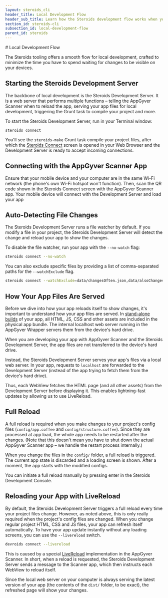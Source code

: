 ```yaml
---
layout: steroids_cli
header_title: Local Development Flow
header_sub_title: Learn how the Steroids development flow works when you're working locally
section_id: steroids-cli
subsection_id: local-development-flow
parent_id: steroids
---
```

<section class="docs-section" id="local-development-flow">
# Local Development Flow

The Steroids tooling offers a smooth flow for local development, crafted to minimize the time you have to spend waiting for changes to be visible on your devices.

## Starting the Steroids Development Server

The backbone of local development is the Steroids Development Server. It is a web server that performs multiple functions – telling the AppGyver Scanner when to reload the app, serving your app files for local development, triggering the Grunt task to compile your project and more.

To start the Steroids Development Server, run in your Terminal window:

```
steroids connect
```

You'll see the `steroids-make` Grunt task compile your project files, after which the [Steroids Connect][connect-screen-guide] screen is opened in your Web Browser and the Development Server is ready to accept incoming connections.

## Connecting with the AppGyver Scanner App

Ensure that your mobile device and your computer are in the same Wi-Fi network (the phone's own Wi-Fi hotspot won't function). Then, scan the QR code shown in the Steroids Connect screen with the AppGyver Scanner app. Your mobile device will connect with the Development Server and load your app

## Auto-Detecting File Changes

The Steroids Development Server runs a file watcher by default. If you modify a file in your project, the Steroids Development Server will detect the change and reload your app to show the changes.

To disable the file watcher, run your app with the `--no-watch` flag:

```bash
steroids connect --no-watch
```

You can also exclude specific files by providing a list of comma-separated paths for the `--watchExclude` flag.

```bash
steroids connect --watchExclude=data/changesOften.json,data/alsoChangesOften.json
```
## How Your App Files Are Served

Before we dive into how your app reloads itself to show changes, it's important to understand how your app files are served. In [stand-alone builds][build-service-guide] of your app, all HTML, JS, CSS and other assets are included in the physical app bundle. The internal localhost web server running in the AppGyver Wrapper servers them from the device's hard drive.

When you are developing your app with AppGyver Scanner and the Steroids Development Server,  the app files are not transferred to the device's hard drive.

Instead, the Steroids Development Server serves your app's files via a local web server. In your app, requests to `localhost` are forwarded to the Development Server (instead of the app trying to fetch them from the device's hard drive).

Thus, each WebView fetches the HTML page (and all other assets) from the Development  Server before displaying it. This enables lightning-fast updates by allowing us to use LiveReload.

## Full Reload

A full reload is required when you make changes to your project's config files (`config/app.coffee` and `config/structure.coffee`). Since they are processed at app load, the whole app needs to be restarted after the changes. (Note that this doesn't mean you have to shut down the actual AppGyver Scanner app – we handle the restart process internally.)

When you change the files in the `config/` folder, a full reload is triggered. The current app state is discarded and a loading screen is shown. After a moment, the app starts with the modified configs.

You can initiate a full reload manually by pressing enter in the Steroids Development Console.

## Reloading your App with LiveReload

By default, the Steroids Development Server triggers a full reload every time your project files change. However, as noted above, this is only really required when the project's config files are changed. When you change regular project HTML, CSS and JS files, your app can refresh itself automatically. To have your app update instantly without any loading screens, you can use the `--livereload` switch.

```bash
devroids connect --livereload
```

This is caused by a special [LiveReload](http://livereload.com/) implementation in the AppGyver Scanner. In short, when a reload is requested, the Steroids Development Server sends a message to the Scanner app, which then instructs each WebView to reload itself.

Since the local web server on your computer is always serving the latest version of your app (the contents of the `dist/` folder, to be exact), the refreshed page will show your changes.

</section>

[build-service-guide]: /steroids/build-service/
[connect-screen-guide]: /steroids/cli/connect-screen/